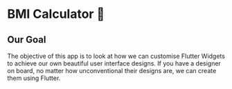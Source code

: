 


# BMI Calculator 💪

## Our Goal

The objective of this app  is to look at how we can customise Flutter Widgets to achieve our own beautiful user interface designs. If you have a designer on board, no matter how unconventional their designs are, we can create them using Flutter.



